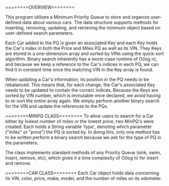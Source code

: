 ========OVERVIEW========

This program utilizes a Minimum Priority Queue to store and organize user-defined data about various cars. The data structure supports methods for inserting, removing, updating, and retrieving the minimum object based on user-defined search parameters.

Each Car added to the PQ is given an associated Key and each Key holds the Car's index in both the Price and Miles PQ as well as its VIN. They Keys are stored in a one-dimension array and sorted by VINs using the quick-sort algorithm. Binary search inherently has a worst-case runtime of O(log n), and because we keep a reference to the Car's indices in each PQ, we can find it in constant time once the matching VIN in the Key array is found.

When updating a Car's information, its position in the PQ needs to be rebalanced. This means that, for each change, the Car's associated Key needs to be updated to contain the correct indices. Because the Keys are sorted by VIN number, which is immutable once declared, we avoid having to re-sort the entire array again. We simply perform another binary search for the VIN and update the references to the PQs.

========MINPQ CLASS========
To allow users to search for a Car either by lowest number of miles or the lowest price, two MinPQ's were created. Each holds a String variable 'type', denoting which parameter ("miles" or "price") the PQ is sorted by. In doing this, only one method has to be written perform a binary search because we ask for the type of PQ in the parameters.

The class implements standard methods of any Priority Queue (sink, swim, insert, remove, etc), which gives it a time complexity of O(log n) for insert and remove.

========CAR CLASS========
Each Car object holds data concerning its VIN, color, price, make, model, and the number of miles on its odometer.